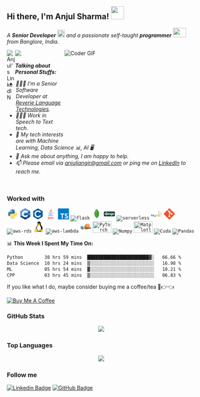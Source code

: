 ## Hi there, I'm Anjul Sharma! <img src="https://raw.githubusercontent.com/TheDudeThatCode/TheDudeThatCode/master/Assets/Hi.gif" width=35 height=35>

<p>
  <em>
    A <b>Senior Developer</b> <img src="https://raw.githubusercontent.com/TheDudeThatCode/TheDudeThatCode/master/Assets/Medal.gif" width=20 height=20> and a passionate self-taught <b>programmer</b> <img src="https://raw.githubusercontent.com/TheDudeThatCode/TheDudeThatCode/master/Assets/Developer.gif" width=35 height=25> from Banglore, India.
  </em>
 </p>

<a href="https://www.linkedin.com/in/anjul-sharma-2b16b213a/">
  <img align="left" alt="Anjul's LinkedIN" width="22px" src="https://raw.githubusercontent.com/peterthehan/peterthehan/master/assets/linkedin.svg" />
</a>
<img align="right" alt="Coder GIF" height=250 width=350 src="https://i.pinimg.com/originals/e4/26/70/e426702edf874b181aced1e2fa5c6cde.gif" />
<em>

![](https://visitor-badge.glitch.me/badge?page_id=anjul1008)
  
**Talking about Personal Stuffs:**

- 👨🏽‍💻 I’m a Senior Software Developer at [Reverie Language Technologies](https://reverieinc.com/).
- 👨🏽‍💻 Work in Speech to Text tech.
- 🤔 My tech interests are with  Machine Learning, Data Science 📊, AI 🖥️
- 💬 Ask me about anything, I am happy to help.
- 📫 Please email via anjuljangir@gmail.com or ping me on [LinkedIn](https://www.linkedin.com/in/anjul-sharma-2b16b213a/) to reach me.
<br/> 
</em>

### Worked with 

<code><img height="30" src="https://raw.githubusercontent.com/devicons/devicon/master/icons/python/python-original.svg" title="python"></code>
<code><img height="30" src="https://raw.githubusercontent.com/github/explore/80688e429a7d4ef2fca1e82350fe8e3517d3494d/topics/cpp/cpp.png"></code>
<code><img height="30" src="https://raw.githubusercontent.com/devicons/devicon/master/icons/c/c-plain.svg" title="C"></code>
<code><img height="30" src="https://raw.githubusercontent.com/devicons/devicon/master/icons/java/java-original-wordmark.svg" title="java"></code>
<code><img height="30" src="https://raw.githubusercontent.com/devicons/devicon/master/icons/typescript/typescript-plain.svg" title="typescript"></code>
<code><img height="30" src="https://www.vectorlogo.zone/logos/pocoo_flask/pocoo_flask-icon.svg" title="flask"></code>
<code><img height="30" src="https://raw.githubusercontent.com/devicons/devicon/master/icons/mongodb/mongodb-original.svg" title="mongodb"></code>
<code><img height="30" src="https://raw.githubusercontent.com/devicons/devicon/master/icons/django/django-plain.svg" title="django"></code>
<code><img height="30" src="https://res.cloudinary.com/practicaldev/image/fetch/s--ipV6F4tM--/c_limit%2Cf_auto%2Cfl_progressive%2Cq_auto%2Cw_880/https://raw.githubusercontent.com/serverless/assets/master/Icon/Framework/PNG/Serverless_Framework-icon01.png" title="serverless"></code>
<code><img height="30" src="https://raw.githubusercontent.com/devicons/devicon/master/icons/mysql/mysql-original-wordmark.svg" title="mysql"></code>
<code><img height="30" src="https://raw.githubusercontent.com/devicons/devicon/master/icons/git/git-original.svg" title="git"></code>
<code><img height="30" src="https://cdn.worldvectorlogo.com/logos/aws-rds.svg" title="aws-rds"></code>
<code><img height="30" src="https://raw.githubusercontent.com/devicons/devicon/master/icons/linux/linux-original.svg" title="linux"></code>
<code><img height="30" src="https://cdn.worldvectorlogo.com/logos/aws-lambda-1.svg" title="aws-lambda"></code>
<code><img height="30" src="https://raw.githubusercontent.com/github/explore/80688e429a7d4ef2fca1e82350fe8e3517d3494d/topics/scikit-learn/scikit-learn.png" title="sklearn"></code>
<code><img width="50" height="30" src="https://github.com/valohai/ml-logos/blob/master/pytorch.svg" title="PyTorch"></code>
<code><img height="30" src="https://github.com/valohai/ml-logos/blob/master/numpy-logo.svg" title="Numpy"></code>
<code><img width="50" height="30" src="https://github.com/valohai/ml-logos/blob/master/matplotlib.svg" title="Matplotlib"></code>
<code><img height="30" src="https://github.com/valohai/ml-logos/blob/master/cuda.svg" title="Cuda"></code>
<code><img height="30" src="https://github.com/valohai/ml-logos/blob/master/pandas.svg" title="Pandas"></code>

📊 **This Week I Spent My Time On:**
<!--START_SECTION:waka-->
```text
Python        38 hrs 59 mins  ███████████████████████▓░   66.66 % 
Data Science  10 hrs 24 mins  ▒░░░░░░░░░░░░░░░░░░░░░░░░   16.98 % 
ML            05 hrs 54 mins  ▓░░░░░░░░░░░░░░░░░░░░░░░░   10.21 % 
CPP           03 hrs 45 mins  ▒░░░░░░░░░░░░░░░░░░░░░░░░   06.83 % 
```
<!--END_SECTION:waka-->

If you like what I do, maybe consider buying me a coffee/tea 🥺👉👈

<a href="https://www.buymeacoffee.com/abhisheknaiidu" target="_blank"><img src="https://cdn.buymeacoffee.com/buttons/v2/default-red.png" alt="Buy Me A Coffee" width="150" ></a>

### GitHub Stats

<p align="center">
  <a href = "https://github.com/anjul1008">
<img src="https://github-readme-stats-aj8vj7k8x.vercel.app/api?username=anjul1008&show_icons=true&title_color=ffc857&icon_color=8ac926&text_color=daf7dc&bg_color=151515&count_private=true&include_all_commits=true">
  </a>
 </p>
 
### Top Languages

<p align="center">
<a href = "https://www.linkedin.com/in/anjul-sharma-2b16b213a">
  <img src="https://github-readme-stats-aj8vj7k8x.vercel.app/api/top-langs/?username=anjul1008&layout=compact&title_color=ffc857&icon_color=8ac926&text_color=daf7dc&bg_color=151515&card_width=400">
</a>
</p>

### Follow me

[![Linkedin Badge](https://img.shields.io/badge/-anjul%20sharma-blue?style=flat-circle&logo=Linkedin&logoColor=white&link=https://www.linkedin.com/in/anjul-sharma-2b16b213a/)](https://www.linkedin.com/in/anjul-sharma-2b16b213a/) [![GitHub Badge](https://img.shields.io/badge/-@anjul1008-24292e?style=flat-circle&labelColor=24292e&logo=github&logoColor=white&link=https://github.com/anjul1008)](https://github.com/anjul1008)
